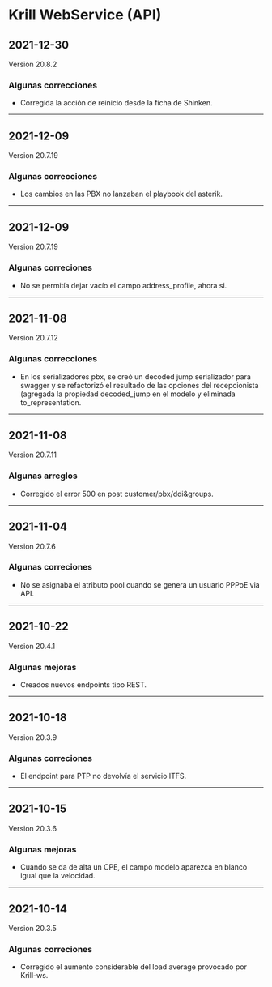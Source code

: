 # Krill WebService (API)

## 2021-12-30
Version 20.8.2

### Algunas correcciones

<ul><li>Corregida la acción de reinicio desde la ficha de Shinken.</li></ul>

---

## 2021-12-09
Version 20.7.19

### Algunas correcciones

<ul><li>Los cambios en las PBX no lanzaban el playbook del asterik.</li></ul>

---

## 2021-12-09
Version 20.7.19

### Algunas correciones

<ul><li>No se permitía dejar vacío el campo address_profile, ahora si.</li></ul>

---

## 2021-11-08
Version 20.7.12

### Algunas correcciones

<ul><li>En los serializadores pbx, se creó un decoded jump serializador para swagger y se refactorizó el resultado de las opciones del recepcionista (agregada la propiedad decoded_jump en el modelo y eliminada to_representation.</li></ul>

---

## 2021-11-08
Version 20.7.11

### Algunas arreglos

<ul><li>Corregido el error 500 en post customer/pbx/ddi&groups.</li></ul>

---

## 2021-11-04
Version 20.7.6

### Algunas correciones

<ul><li>No se asignaba el atributo pool cuando se genera un usuario PPPoE via API.</li></ul>

---

## 2021-10-22
Version 20.4.1

### Algunas mejoras

<ul><li>Creados nuevos endpoints tipo REST.</li></ul>

---

## 2021-10-18
Version 20.3.9

### Algunas correciones

<ul><li>El endpoint para PTP no devolvía el servicio ITFS.</li></ul>

---

## 2021-10-15
Version 20.3.6

### Algunas mejoras

<ul><li>Cuando se da de alta un CPE, el campo modelo aparezca en blanco igual que la velocidad.</li></ul>

---

## 2021-10-14
Version 20.3.5

### Algunas correciones

<ul><li>Corregido el aumento considerable del load average provocado por Krill-ws.</li></ul>

